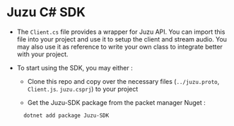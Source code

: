 # Juzu C# SDK

- The `Client.cs` file provides a wrapper for Juzu API. You can import this file into your project and use it to setup the client and stream audio. You may also use it as reference to write your own class to integrate better with your project.

- To start using the SDK, you may either :

  - Clone this repo and copy over the necessary files (`../juzu.proto`, `Client.js`. `juzu.csprj`) to your project
  
  - Get the Juzu-SDK package from the packet manager Nuget :
  
  ```sh
    dotnet add package Juzu-SDK
  ```
